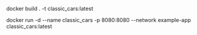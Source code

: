 docker  build . -t classic_cars:latest

docker run -d --name classic_cars -p 8080:8080 --network example-app classic_cars:latest 
